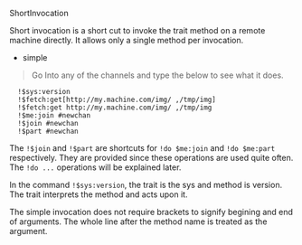 ShortInvocation


Short invocation is a short cut to invoke the trait method on a remote machine directly. It allows only a single method per invocation.
  * simple
> Go Into any of the channels and type the below to see what it does.
```
  !$sys:version
  !$fetch:get[http://my.machine.com/img/ ,/tmp/img]
  !$fetch:get http://my.machine.com/img/ ,/tmp/img
  !$me:join #newchan
  !$join #newchan
  !$part #newchan
```

The `!$join` and `!$part` are shortcuts for `!do $me:join` and `!do $me:part` respectively. They are provided since these operations are used quite often. The `!do ...` operations will be explained later.

In the command `!$sys:version`, the trait is the sys and method is version. The trait interprets the method and acts upon it.

The simple invocation does not require brackets to signify begining and end of arguments. The whole line after the method name is treated as the argument.
